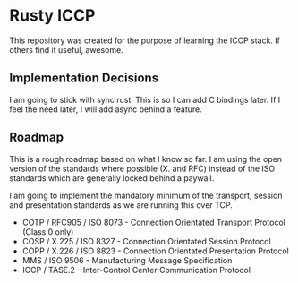 # Rusty ICCP
This repository was created for the purpose of learning the ICCP stack. If others find it useful, awesome.

## Implementation Decisions
I am going to stick with sync rust. This is so I can add C bindings later. If I feel the need later, I will add async behind a feature.

## Roadmap
This is a rough roadmap based on what I know so far. I am using the open version of the standards where possible (X. and RFC) instead of the ISO standards which are generally locked behind a paywall.

I am going to implement the mandatory minimum of the transport, session and presentation standards as we are running this over TCP.

* COTP / RFC905 / ISO 8073 - Connection Orientated Transport Protocol (Class 0 only)
* COSP / X.225 / ISO 8327 - Connection Orientated Session Protocol
* COPP / X.226 / ISO 8823 - Connection Orientated Presentation Protocol
* MMS / ISO 9506 - Manufacturing Message Specification
* ICCP / TASE.2 - Inter-Control Center Communication Protocol
